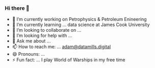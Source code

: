### Hi there 👋

<!--
**aitmills/aitmills** is a ✨ _special_ ✨ repository because its `README.md` (this file) appears on your GitHub profile.
Here are some ideas to get you started:
-->
- 🔭 I’m currently working on Petrophysics & Petroleum Enineering
- 🌱 I’m currently learning ... data science at James Cook University
- 👯 I’m looking to collaborate on ...
- 🤔 I’m looking for help with ...
- 💬 Ask me about ...
- 📫 How to reach me: ... adam@datamills.digital
- 😄 Pronouns: ...
- ⚡ Fun fact: ... I play World of Warships in my free time
